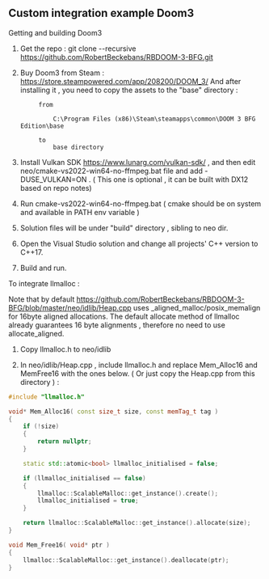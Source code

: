 ## <a name="intro"></a>**Custom integration example Doom3**  

Getting and building Doom3

1. Get the repo : git clone --recursive https://github.com/RobertBeckebans/RBDOOM-3-BFG.git
   
2. Buy Doom3 from Steam : https://store.steampowered.com/app/208200/DOOM_3/ And after installing it , you need to copy the assets to the "base" directory :
        
            from 
            
                C:\Program Files (x86)\Steam\steamapps\common\DOOM 3 BFG Edition\base

            to 
                base directory
   
3. Install Vulkan SDK https://www.lunarg.com/vulkan-sdk/ , and then edit neo/cmake-vs2022-win64-no-ffmpeg.bat file and add -DUSE_VULKAN=ON . ( This one is optional , it can be built with DX12 based on repo notes)
   
4. Run cmake-vs2022-win64-no-ffmpeg.bat ( cmake should be on system and available in PATH env variable )

5. Solution files will be under "build" directory , sibling to neo dir.

6. Open the Visual Studio solution and change all projects' C++ version to C++17.

7. Build and run.

To integrate llmalloc :

Note that by default https://github.com/RobertBeckebans/RBDOOM-3-BFG/blob/master/neo/idlib/Heap.cpp uses _aligned_malloc/posix_memalign for 16byte aligned allocations. The default allocate method of llmalloc already guarantees 16 byte alignments , therefore no need to use allocate_aligned.

1. Copy llmalloc.h to neo/idlib

2. In neo/idlib/Heap.cpp , include llmalloc.h and replace Mem_Alloc16 and MemFree16 with the ones below. ( Or just copy the Heap.cpp from this directory ) :

```cpp
#include "llmalloc.h"

void* Mem_Alloc16( const size_t size, const memTag_t tag )
{
    if (!size)
    {
        return nullptr;
    }

    static std::atomic<bool> llmalloc_initialised = false;

    if (llmalloc_initialised == false)
    {
        llmalloc::ScalableMalloc::get_instance().create();
        llmalloc_initialised = true;
    }

    return llmalloc::ScalableMalloc::get_instance().allocate(size);
}

void Mem_Free16( void* ptr )
{
    llmalloc::ScalableMalloc::get_instance().deallocate(ptr);
}
```
